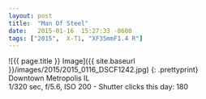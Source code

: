 ```yaml
---
layout: post
title:  "Man Of Steel"
date:   2015-01-16  15:27:33 -0600
tags: ["2015",  X-T1, "XF35mmF1.4 R"]
---
```

![{{ page.title }} Image]({{ site.baseurl }}/images/2015/2015_0116_DSCF1242.jpg)
{: .prettyprint}  
Downtown Metropolis IL   
1/320 sec, f/5.6, ISO 200 - Shutter clicks this day: 180